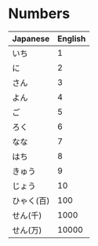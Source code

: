 # Numbers

|Japanese	|English|
|---		|---	|
|いち			|1 		|
|に			|2		|
|さん			|3		|
|よん			|4		|
|ご			|5		|
|ろく			|6		|
|なな		|7		|
|はち			|8		|
|きゅう		|9		|
|じょう		|10		|
|ひゃく(百)	|100	|
|せん(千)		|1000	|
|せん(万)		|10000	|